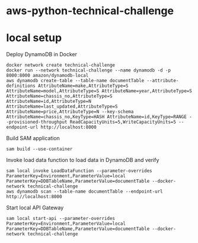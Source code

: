 # aws-python-technical-challenge


# local setup

Deploy DynamoDB in Docker
```
docker network create technical-challenge
docker run --network technical-challenge --name dynamodb -d -p 8000:8000 amazon/dynamodb-local
aws dynamodb create-table --table-name documentTable --attribute-definitions AttributeName=make,AttributeType=S AttributeName=model,AttributeType=S AttributeName=year,AttributeType=S AttributeName=chassis_no,AttributeType=S AttributeName=id,AttributeType=N AttributeName=last_updated,AttributeType=S AttributeName=price,AttributeType=N --key-schema AttributeName=chassis_no,KeyType=HASH AttributeName=id,KeyType=RANGE --provisioned-throughput ReadCapacityUnits=5,WriteCapacityUnits=5 --endpoint-url http://localhost:8000
```

Build SAM application
```
sam build --use-container
```

Invoke load data function to load data in DynamoDB and verify
```
sam local invoke LoadDataFunction --parameter-overrides ParameterKey=Environment,ParameterValue=local ParameterKey=DDBTableName,ParameterValue=documentTable --docker-network technical-challenge
aws dynamodb scan --table-name documentTable --endpoint-url http://localhost:8000
```

Start local API Gateway
```
sam local start-api --parameter-overrides ParameterKey=Environment,ParameterValue=local ParameterKey=DDBTableName,ParameterValue=documentTable --docker-network technical-challenge
```
